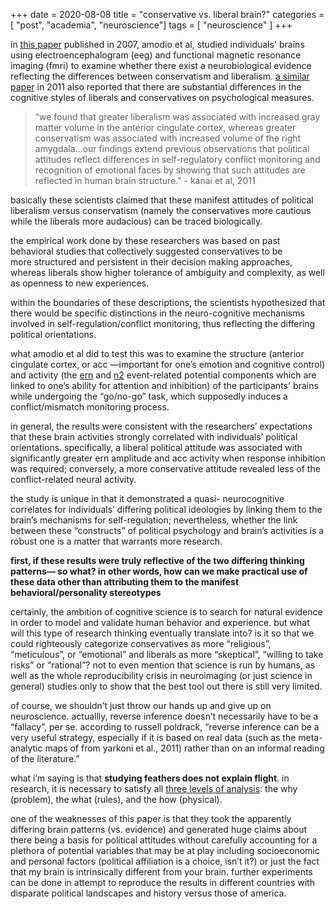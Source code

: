 +++
date = 2020-08-08
title = "conservative vs. liberal brain?"
categories = [ "post", "academia", "neuroscience"]
tags = [ "neuroscience" ]
+++

in [this paper] published in 2007, amodio et al, studied individuals' brains using electroencephalogram (eeg) and functional magnetic resonance imaging (fmri) to examine whether there exist a neurobiological evidence reflecting the differences between conservatism and liberalism. [a similar paper] in 2011 also reported that there are substantial differences in the cognitive styles of liberals and conservatives on psychological measures.

> “we found that greater liberalism was associated with increased gray matter volume in the anterior cingulate cortex, whereas greater conservatism was associated with increased volume of the right amygdala…our findings extend previous observations that political attitudes reflect differences in self-regulatory conflict monitoring and recognition of emotional faces by showing that such attitudes are reflected in human brain structure." - kanai et al, 2011

basically these scientists claimed that these manifest attitudes of political liberalism versus conservatism (namely the conservatives more cautious while the liberals more audacious) can be traced biologically.

the empirical work done by these researchers was based on past behavioral studies that collectively suggested conservatives to be more structured and persistent in their decision making approaches, whereas liberals show higher tolerance of ambiguity and complexity, as well as openness to new experiences. 

within the boundaries of these descriptions, the scientists hypothesized that there would be specific distinctions in the neuro-cognitive mechanisms involved in self-regulation/conflict monitoring, thus reflecting the differing political orientations.

what amodio et al did to test this was to examine the structure (anterior cingulate cortex, or acc —important for one’s emotion and cognitive control) and activity (the [ern] and [n2] event-related potential components which are linked to one’s ability for attention and inhibition) of the participants' brains while undergoing the “go/no-go” task, which supposedly induces a conflict/mismatch monitoring process.

in general, the results were consistent with the researchers’ expectations that these brain activities strongly correlated with individuals’ political orientations. specifically, a liberal political attitude was associated with significantly greater ern amplitude and acc activity when response inhibition was required; conversely, a more conservative attitude revealed less of the conflict-related neural activity.

the study is unique in that it demonstrated a quasi- neurocognitive correlates for individuals’ differing political ideologies by linking them to the brain’s mechanisms for self-regulation; nevertheless, whether the link between these “constructs” of political psychology and brain’s activities is a robust one is a matter that warrants more research.

**first, if these results were truly reflective of the two differing thinking patterns— so what? in other words, how can we make practical use of these data other than attributing them to the manifest behavioral/personality stereotypes**

certainly, the ambition of cognitive science is to search for natural evidence in order to model and validate human behavior and experience. but what will this type of research thinking eventually translate into? is it so that we could righteously categorize conservatives as more “religious”, “meticulous”, or “emotional” and liberals as more “skeptical”, “willing to take risks” or “rational”? not to even mention that science is run by humans, as well as the whole reproducibility crisis in neuroimaging (or just science in general) studies only to show that the best tool out there is still very limited.

of course, we shouldn’t just throw our hands up and give up on neuroscience. actuallly, reverse inference doesn’t necessarily have to be a “fallacy”, per se. according to russell poldrack, “reverse inference can be a very useful strategy, especially if it is based on real data (such as the meta-analytic maps of from yarkoni et al., 2011) rather than on an informal reading of the literature.”

what i’m saying is that **studying feathers does not explain flight**. in research, it is necessary to satisfy all [three levels of analysis]: the why (problem), the what (rules), and the how (physical).

one of the weaknesses of this paper is that they took the apparently differing brain patterns (vs. evidence) and generated huge claims about there being a basis for political attitudes without carefully accounting for a plethora of potential variables that may be at play including socioeconomic and personal factors (political affiliation is a choice, isn’t it?) or just the fact that my brain is intrinsically different from your brain. further experiments can be done in attempt to reproduce the results in different countries with disparate political landscapes and history versus those of america.

[this paper]: https://www.nature.com/articles/nn1979
[a similar paper]: https://www.sciencedirect.com/science/article/pii/s0960982211002892
[ern]: https://en.wikipedia.org/wiki/error-related_negativity
[n2]: https://en.wikipedia.org/wiki/n200_(neuroscience)
[three levels of analysis]: https://en.wikipedia.org/wiki/david_marr_(neuroscientist)


